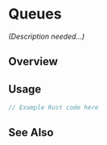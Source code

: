 # Queues

*(Description needed...)*

## Overview

## Usage

```rust
// Example Rust code here
```

## See Also

